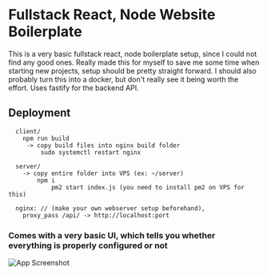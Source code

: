 # Fullstack React, Node Website Boilerplate

This is a very basic fullstack react, node boilerplate setup, since I could not find any good ones. Really made this for myself to save me some time when starting new projects, setup should be pretty straight forward. I should also probably turn this into a docker, but don't really see it being worth the effort.
Uses fastify for the backend API.

## Deployment

```
  client/
    npm run build
     -> copy build files into nginx build folder
         sudo systemctl restart nginx

  server/
    -> copy entire folder into VPS (ex: ~/server)
        npm i
            pm2 start index.js (you need to install pm2 on VPS for this)

  nginx: // (make your own webserver setup beforehand),
    proxy_pass /api/ -> http://localhost:port
```

### Comes with a very basic UI, which tells you whether everything is properly configured or not

![App Screenshot](https://i.imgur.com/QIWexrz.png)
